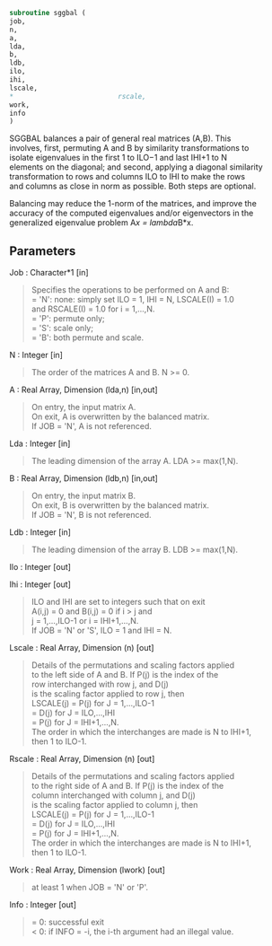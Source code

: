 ```fortran  
subroutine sggbal (  
job,  
n,  
a,  
lda,  
b,  
ldb,  
ilo,  
ihi,  
lscale,  
*                          rscale,  
work,  
info  
)  
```  
  
SGGBAL balances a pair of general real matrices (A,B).  This  
involves, first, permuting A and B by similarity transformations to  
isolate eigenvalues in the first 1 to ILO$-$1 and last IHI+1 to N  
elements on the diagonal; and second, applying a diagonal similarity  
transformation to rows and columns ILO to IHI to make the rows  
and columns as close in norm as possible. Both steps are optional.  
  
Balancing may reduce the 1-norm of the matrices, and improve the  
accuracy of the computed eigenvalues and/or eigenvectors in the  
generalized eigenvalue problem A*x = lambda*B*x.  
  
## Parameters  
Job : Character*1 [in]  
> Specifies the operations to be performed on A and B:  
> = 'N':  none:  simply set ILO = 1, IHI = N, LSCALE(I) = 1.0  
> and RSCALE(I) = 1.0 for i = 1,...,N.  
> = 'P':  permute only;  
> = 'S':  scale only;  
> = 'B':  both permute and scale.  
  
N : Integer [in]  
> The order of the matrices A and B.  N >= 0.  
  
A : Real Array, Dimension (lda,n) [in,out]  
> On entry, the input matrix A.  
> On exit,  A is overwritten by the balanced matrix.  
> If JOB = 'N', A is not referenced.  
  
Lda : Integer [in]  
> The leading dimension of the array A. LDA >= max(1,N).  
  
B : Real Array, Dimension (ldb,n) [in,out]  
> On entry, the input matrix B.  
> On exit,  B is overwritten by the balanced matrix.  
> If JOB = 'N', B is not referenced.  
  
Ldb : Integer [in]  
> The leading dimension of the array B. LDB >= max(1,N).  
  
Ilo : Integer [out]  
  
Ihi : Integer [out]  
> ILO and IHI are set to integers such that on exit  
> A(i,j) = 0 and B(i,j) = 0 if i > j and  
> j = 1,...,ILO-1 or i = IHI+1,...,N.  
> If JOB = 'N' or 'S', ILO = 1 and IHI = N.  
  
Lscale : Real Array, Dimension (n) [out]  
> Details of the permutations and scaling factors applied  
> to the left side of A and B.  If P(j) is the index of the  
> row interchanged with row j, and D(j)  
> is the scaling factor applied to row j, then  
> LSCALE(j) = P(j)    for J = 1,...,ILO-1  
> = D(j)    for J = ILO,...,IHI  
> = P(j)    for J = IHI+1,...,N.  
> The order in which the interchanges are made is N to IHI+1,  
> then 1 to ILO-1.  
  
Rscale : Real Array, Dimension (n) [out]  
> Details of the permutations and scaling factors applied  
> to the right side of A and B.  If P(j) is the index of the  
> column interchanged with column j, and D(j)  
> is the scaling factor applied to column j, then  
> LSCALE(j) = P(j)    for J = 1,...,ILO-1  
> = D(j)    for J = ILO,...,IHI  
> = P(j)    for J = IHI+1,...,N.  
> The order in which the interchanges are made is N to IHI+1,  
> then 1 to ILO-1.  
  
Work : Real Array, Dimension (lwork) [out]  
> at least 1 when JOB = 'N' or 'P'.  
  
Info : Integer [out]  
> = 0:  successful exit  
> < 0:  if INFO = -i, the i-th argument had an illegal value.  
  
